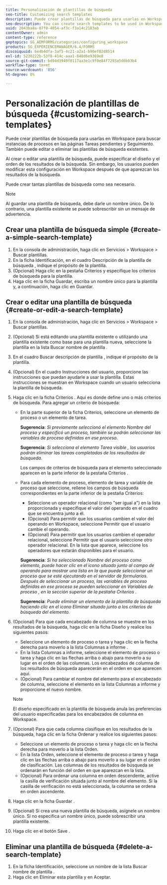```yaml
---
title: Personalización de plantillas de búsqueda
seo-title: Customizing search templates
description: Puede crear plantillas de búsqueda para usarlas en Workspace para buscar instancias de procesos en las páginas Tareas pendientes y Seguimiento. También puede editar o eliminar las plantillas de búsqueda existentes.
seo-description: You can create search templates to be used in Workspace to search for instances of processes from the To Do and Tracking pages. You can also edit or delete existing search templates.
uuid: 2043ba8a-07f0-4054-af3c-f3a14c2183ab
contentOwner: admin
content-type: reference
geptopics: SG_AEMFORMS/categories/configuring_workspace
products: SG_EXPERIENCEMANAGER/6.4/FORMS
discoiquuid: 6e4b4dfa-3af5-4c21-a2a1-b90ef02d8514
exl-id: 5230222b-53f8-414c-aaa1-848d6e9369e8
source-git-commit: bd94d3949f0117aa3e1c9f0e84f7293a5d6b03b4
workflow-type: tm+mt
source-wordcount: '856'
ht-degree: 0%

---
```


# Personalización de plantillas de búsqueda {#customizing-search-templates}

Puede crear plantillas de búsqueda para usarlas en Workspace para buscar instancias de procesos en las páginas Tareas pendientes y Seguimiento. También puede editar o eliminar las plantillas de búsqueda existentes.

Al crear o editar una plantilla de búsqueda, puede especificar el diseño y el orden de los resultados de la búsqueda. Sin embargo, los usuarios pueden modificar esta configuración en Workspace después de que aparezcan los resultados de la búsqueda.

Puede crear tantas plantillas de búsqueda como sea necesario.

>[!NOTE]
>
>Al guardar una plantilla de búsqueda, debe darle un nombre único. De lo contrario, una plantilla existente se puede sobrescribir sin un mensaje de advertencia.

## Crear una plantilla de búsqueda simple {#create-a-simple-search-template}

1. En la consola de administración, haga clic en Servicios > Workspace > Buscar plantillas.
1. En la ficha Identificación, en el cuadro Descripción de la plantilla de búsqueda , indique el propósito de la plantilla.
1. (Opcional) Haga clic en la pestaña Criterios y especifique los criterios de búsqueda para la plantilla.
1. Haga clic en la ficha Guardar, escriba un nombre único para la plantilla y, a continuación, haga clic en Guardar.

## Crear o editar una plantilla de búsqueda {#create-or-edit-a-search-template}

1. En la consola de administración, haga clic en Servicios > Workspace > Buscar plantillas.
1. (Opcional) Si está editando una plantilla existente o utilizando una plantilla existente como base para una plantilla nueva, seleccione la plantilla en la lista Buscar nombre de plantilla .
1. En el cuadro Buscar descripción de plantilla , indique el propósito de la plantilla.
1. (Opcional) En el cuadro Instrucciones del usuario, proporcione las instrucciones que puedan ayudarle a usar la plantilla. Estas instrucciones se muestran en Workspace cuando un usuario selecciona la plantilla de búsqueda.
1. Haga clic en la ficha Criterios . Aquí es donde define uno o más criterios de búsqueda. Para agregar un criterio de búsqueda:

   * En la parte superior de la ficha Criterios, seleccione un elemento de proceso o un elemento de tarea.

      **Sugerencia**: *Si previamente seleccionó el elemento Nombre del proceso y especificó un proceso, también se podrán seleccionar las variables de proceso definidas en ese proceso.*

      **Sugerencia**: *Si selecciona el elemento Tarea visible , los usuarios podrán eliminar las tareas completadas de los resultados de búsqueda.*

      Los campos de criterios de búsqueda para el elemento seleccionado aparecen en la parte inferior de la pestaña Criterios .

   * Para cada elemento de proceso, elemento de tarea y variable de proceso que seleccione, rellene los campos de búsqueda correspondientes en la parte inferior de la pestaña Criterios:

      * Seleccione un operador relacional (como &quot;ser igual a&quot;) en la lista proporcionada y especifique el valor del operando en el cuadro que se encuentra junto a él.
      * (Opcional) Para permitir que los usuarios cambien el valor del operando en Workspace, seleccione Permitir que el usuario cambie el operando.
      * (Opcional) Para permitir que los usuarios cambien el operador relacional, seleccione Permitir que el usuario seleccione otro operador relacional. En la lista que aparece, seleccione los operadores que estarán disponibles para el usuario.

      **Sugerencia**: *Si ha seleccionado Nombre del proceso como elemento, puede hacer clic en el icono situado junto al campo de operando para mostrar una lista en la que puede seleccionar un proceso que se esté ejecutando en el servidor de formularios. Después de seleccionar un proceso, las variables de proceso definidas en ese proceso se pueden seleccionar en Variables de proceso , en la sección superior de la pestaña Criterios .*

      **Sugerencia**: *Puede eliminar un elemento de la plantilla de búsqueda haciendo clic en el icono Eliminar situado junto a los criterios de búsqueda del elemento.*


1. (Opcional) Para que cada encabezado de columna se muestre en los resultados de la búsqueda, haga clic en la ficha Diseño y realice los siguientes pasos:

   * Seleccione un elemento de proceso o tarea y haga clic en la flecha derecha para moverlo a la lista Columnas a informe .
   * En la lista Columnas a informe, seleccione el elemento de proceso o tarea y haga clic en las flechas arriba o abajo para moverlo a su lugar en el orden de las columnas. Los encabezados de columna de los resultados de búsqueda aparecerán en el orden en que aparecen aquí.
   * (Opcional) Para cambiar el nombre del elemento para el encabezado de columna, seleccione el elemento en la lista Columnas a informe y proporcione el nuevo nombre.

   >[!NOTE]
   >
   >El diseño especificado en la plantilla de búsqueda anula las preferencias del usuario especificadas para los encabezados de columna en Workspace.

1. (Opcional) Para que cada columna clasifique en los resultados de la búsqueda, haga clic en la ficha Ordenar y realice los siguientes pasos:

   * Seleccione un elemento de proceso o tarea y haga clic en la flecha derecha para moverlo a la lista Orden.
   * En la lista Orden, seleccione el elemento de proceso o tarea y haga clic en las flechas arriba o abajo para moverlo a su lugar en el orden de clasificación. Las columnas de los resultados de búsqueda se ordenarán en función del orden en que aparezcan en la lista.
   * (Opcional) Para ordenar una columna en orden descendente, active la casilla de verificación situada junto al nombre del elemento. Si la casilla de verificación no está seleccionada, la columna se ordena en orden ascendente.

1. Haga clic en la ficha Guardar .
1. (Opcional) Si crea una nueva plantilla de búsqueda, asígnele un nombre único. Si no especifica un nombre único, puede sobrescribir una plantilla existente.
1. Haga clic en el botón Save .

## Eliminar una plantilla de búsqueda {#delete-a-search-template}

1. En la ficha Identificación, seleccione un nombre de la lista Buscar nombre de plantilla .
1. Haga clic en Eliminar esta plantilla y en Aceptar.
